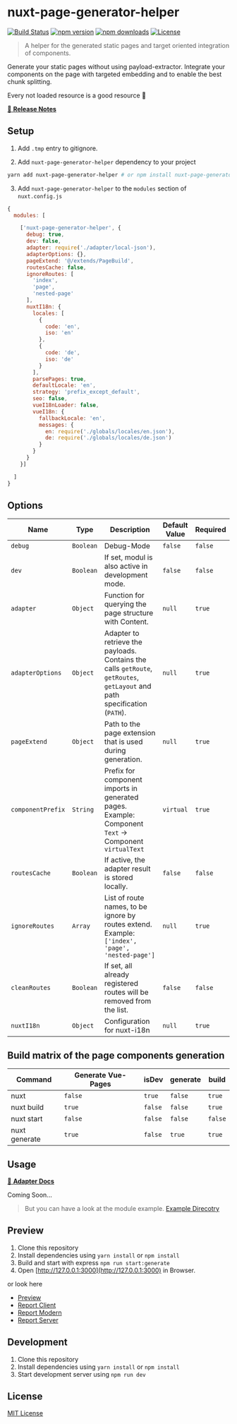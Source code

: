 # nuxt-page-generator-helper

[![Build Status][travis-build-status-src]][travis-build-status-href]
[![npm version][npm-version-src]][npm-version-href]
[![npm downloads][npm-downloads-src]][npm-downloads-href]
[![License][license-src]][license-href]

> A helper for the generated static pages and target oriented integration of components.

Generate your static pages without using payload-extractor. Integrate your components on the page with targeted embedding and to enable the best chunk splitting.

Every not loaded resource is a good resource 🎉

[📖 **Release Notes**](./CHANGELOG.md)

## Setup

1. Add `.tmp` entry to gitignore.

2. Add `nuxt-page-generator-helper` dependency to your project

```bash
yarn add nuxt-page-generator-helper # or npm install nuxt-page-generator-helper
```

3. Add `nuxt-page-generator-helper` to the `modules` section of `nuxt.config.js`

```js
{
  modules: [

    ['nuxt-page-generator-helper', {
      debug: true,
      dev: false,
      adapter: require('./adapter/local-json'),
      adapterOptions: {},
      pageExtend: '@/extends/PageBuild',
      routesCache: false,
      ignoreRoutes: [
        'index',
        'page',
        'nested-page'
      ],
      nuxtI18n: {
        locales: [
          {
            code: 'en',
            iso: 'en'
          },
          {
            code: 'de',
            iso: 'de'
          }
        ],
        parsePages: true,
        defaultLocale: 'en',
        strategy: 'prefix_except_default',
        seo: false,
        vueI18nLoader: false,
        vueI18n: {
          fallbackLocale: 'en',
          messages: {
            en: require('./globals/locales/en.json'),
            de: require('./globals/locales/de.json')
          }
        }
      }
    }]

  ]
}
```

## Options

| Name              | Type      | Description                                                                                                                | Default Value | Required |
| ----------------- | --------- | -------------------------------------------------------------------------------------------------------------------------- | ------------- | -------- |
| `debug`           | `Boolean` | Debug-Mode                                                                                                                 | `false`       | `false`  |
| `dev`             | `Boolean` | If set, modul is also active in development mode.                                                                          | `false`       | `false`  |
| `adapter`         | `Object`  | Function for querying the page structure with Content.                                                                     | `null`        | `true`   |
| `adapterOptions`  | `Object`  | Adapter to retrieve the payloads. Contains the calls `getRoute`, `getRoutes`, `getLayout` and path specification (`PATH`). | `null`        | `true`   |
| `pageExtend`      | `Object`  | Path to the page extension that is used during generation.                                                                 | `null`        | `true`   |
| `componentPrefix` | `String`  | Prefix for component imports in generated pages.<br>Example: Component `Text` -> Component `virtualText`                   | `virtual`     | `true`   |
| `routesCache`     | `Boolean` | If active, the adapter result is stored locally.                                                                           | `false`       | `false`  |
| `ignoreRoutes`    | `Array`   | List of route names, to be ignore by routes extend.<br>Example: `['index', 'page', 'nested-page']`                         | `null`        | `true`   |
| `cleanRoutes`     | `Boolean` | If set, all already registered routes will be removed from the list.                                                       | `false`       | `false`  |
| `nuxtI18n`        | `Object`  | Configuration for nuxt-i18n                                                                                                | `null`        | `true`   |

## Build matrix of the page components generation

| Command       | Generate Vue-Pages | isDev   | generate | build   |
| ------------- | ------------------ | ------- | -------- | ------- |
| nuxt          | `false`            | `true`  | `false`  | `true`  |
| nuxt build    | `true`             | `false` | `false`  | `true`  |
| nuxt start    | `false`            | `false` | `false`  | `false` |
| nuxt generate | `true`             | `false` | `true`   | `true`  |

## Usage

[📖 **Adapter Docs**](./README-ADAPTER.md)

Coming Soon...

> But you can have a look at the module example. [Example Direcotry](https://github.com/GrabarzUndPartner/nuxt-page-generator-helper/tree/master/example)

## Preview

1. Clone this repository
2. Install dependencies using `yarn install` or `npm install`
3. Build and start with express `npm run start:generate`
4. Open [http://127.0.0.1:3000](http://127.0.0.1:3000) in Browser.

or look here

- [Preview](https://grabarzundpartner.github.io/nuxt-page-generator-helper/)
- [Report Client](https://grabarzundpartner.github.io/nuxt-page-generator-helper/reports/webpack/nuxt-page-generator-helper/client.html)
- [Report Modern](https://grabarzundpartner.github.io/nuxt-page-generator-helper/reports/webpack/nuxt-page-generator-helper/modern.html)
- [Report Server](https://grabarzundpartner.github.io/nuxt-page-generator-helper/reports/webpack/nuxt-page-generator-helper/server.html)

## Development

1. Clone this repository
2. Install dependencies using `yarn install` or `npm install`
3. Start development server using `npm run dev`

## License

[MIT License](./LICENSE)

<!-- Badges -->

[travis-build-status-src]: <https://travis-ci.org/GrabarzUndPartner/nuxt-page-generator-helper.svg?branch=master>
[travis-build-status-href]: <https://travis-ci.org/GrabarzUndPartner/nuxt-page-generator-helper>

[npm-version-src]: https://img.shields.io/npm/v/nuxt-page-generator-helper/latest.svg?style=flat-square
[npm-version-href]: https://npmjs.com/package/nuxt-page-generator-helper

[npm-downloads-src]: https://img.shields.io/npm/dt/nuxt-page-generator-helper.svg?style=flat-square
[npm-downloads-href]: https://npmjs.com/package/nuxt-page-generator-helper

[codecov-src]: https://img.shields.io/codecov/c/github/GrabarzUndPartner/nuxt-page-generator-helper/branch/master/graph/badge.svg?style=flat-square
[codecov-href]: https://codecov.io/gh/GrabarzUndPartner/nuxt-page-generator-helper

[license-src]: https://img.shields.io/npm/l/nuxt-page-generator-helper.svg?style=flat-square
[license-href]: https://npmjs.com/package/nuxt-page-generator-helper
